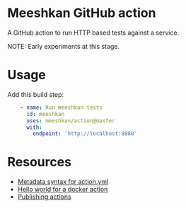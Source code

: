 # Meeshkan GitHub action
A GitHub action to run HTTP based tests against a service.

NOTE: Early experiments at this stage.

# Usage
Add this build step:

```yaml
    - name: Run meeshkan tests
      id: meeshkan
      uses: meeshkan/action@master
      with:
        endpoint: 'http://localhost:8080'
```

# Resources
- [Metadata syntax for action.yml](https://help.github.com/en/actions/building-actions/metadata-syntax-for-github-actions)
- [Hello world for a docker action](https://github.com/actions/hello-world-docker-action)
- [Publishing actions](https://help.github.com/en/actions/building-actions/publishing-actions-in-github-marketplace)

